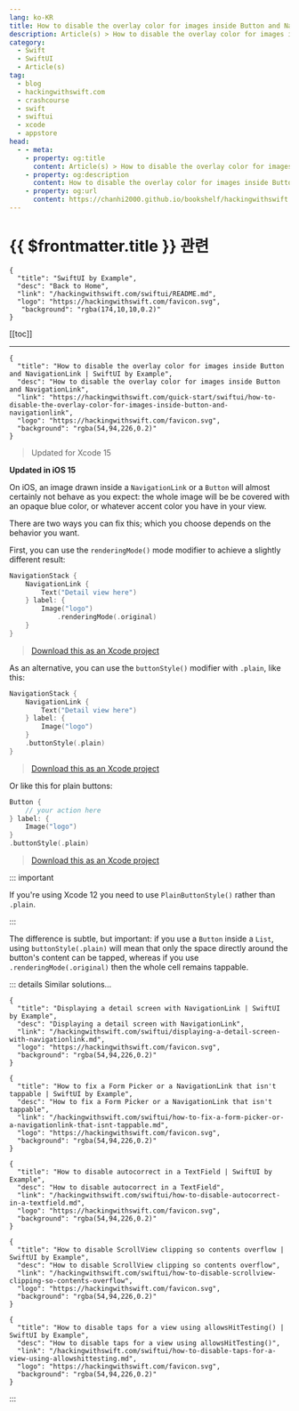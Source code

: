 ```yaml
---
lang: ko-KR
title: How to disable the overlay color for images inside Button and NavigationLink
description: Article(s) > How to disable the overlay color for images inside Button and NavigationLink
category:
  - Swift
  - SwiftUI
  - Article(s)
tag: 
  - blog
  - hackingwithswift.com
  - crashcourse
  - swift
  - swiftui
  - xcode
  - appstore
head:
  - - meta:
    - property: og:title
      content: Article(s) > How to disable the overlay color for images inside Button and NavigationLink
    - property: og:description
      content: How to disable the overlay color for images inside Button and NavigationLink
    - property: og:url
      content: https://chanhi2000.github.io/bookshelf/hackingwithswift.com/swiftui/how-to-disable-the-overlay-color-for-images-inside-button-and-navigationlink.html
---
```


# {{ $frontmatter.title }} 관련

```component VPCard
{
  "title": "SwiftUI by Example",
  "desc": "Back to Home",
  "link": "/hackingwithswift.com/swiftui/README.md",
  "logo": "https://hackingwithswift.com/favicon.svg",
   "background": "rgba(174,10,10,0.2)"
}
```

[[toc]]

---

```component VPCard
{
  "title": "How to disable the overlay color for images inside Button and NavigationLink | SwiftUI by Example",
  "desc": "How to disable the overlay color for images inside Button and NavigationLink",
  "link": "https://hackingwithswift.com/quick-start/swiftui/how-to-disable-the-overlay-color-for-images-inside-button-and-navigationlink",
  "logo": "https://hackingwithswift.com/favicon.svg",
  "background": "rgba(54,94,226,0.2)"
}
```

> Updated for Xcode 15

**Updated in iOS 15**

On iOS, an image drawn inside a `NavigationLink` or a `Button` will almost certainly not behave as you expect: the whole image will be be covered with an opaque blue color, or whatever accent color you have in your view.

There are two ways you can fix this; which you choose depends on the behavior you want.

First, you can use the `renderingMode()` mode modifier to achieve a slightly different result:

```swift
NavigationStack {
    NavigationLink {
        Text("Detail view here")
    } label: {
        Image("logo")
            .renderingMode(.original)
    }
}
```

> [<VPIcon icon="fas fa-file-zipper"/>Download this as an Xcode project](https://hackingwithswift.com/files/projects/swiftui/how-to-disable-the-overlay-color-for-images-inside-button-and-navigationlink-1.zip)

<VidStack src="https://hackingwithswift.com/img/books/quick-start/swiftui/how-to-disable-the-overlay-color-for-images-inside-button-and-navigationlink-1~dark.mp4 "/>

As an alternative, you can use the `buttonStyle()` modifier with `.plain`, like this:

```swift
NavigationStack {
    NavigationLink {
        Text("Detail view here")
    } label: {
        Image("logo")
    }
    .buttonStyle(.plain)
}
```

> [<VPIcon icon="fas fa-file-zipper"/>Download this as an Xcode project](https://hackingwithswift.com/files/projects/swiftui/how-to-disable-the-overlay-color-for-images-inside-button-and-navigationlink-2.zip)

Or like this for plain buttons:

```swift
Button {
    // your action here
} label: {
    Image("logo")
}
.buttonStyle(.plain)
```

> [<VPIcon icon="fas fa-file-zipper"/>Download this as an Xcode project](https://hackingwithswift.com/files/projects/swiftui/how-to-disable-the-overlay-color-for-images-inside-button-and-navigationlink-3.zip)

::: important

If you're using Xcode 12 you need to use `PlainButtonStyle()` rather than `.plain`.

:::

The difference is subtle, but important: if you use a `Button` inside a `List`, using `buttonStyle(.plain)` will mean that only the space directly around the button's content can be tapped, whereas if you use `.renderingMode(.original)` then the whole cell remains tappable.

::: details Similar solutions…

```component VPCard
{
  "title": "Displaying a detail screen with NavigationLink | SwiftUI by Example",
  "desc": "Displaying a detail screen with NavigationLink",
  "link": "/hackingwithswift.com/swiftui/displaying-a-detail-screen-with-navigationlink.md",
  "logo": "https://hackingwithswift.com/favicon.svg",
  "background": "rgba(54,94,226,0.2)"
}
```

```component VPCard  
{
  "title": "How to fix a Form Picker or a NavigationLink that isn't tappable | SwiftUI by Example",
  "desc": "How to fix a Form Picker or a NavigationLink that isn't tappable",
  "link": "/hackingwithswift.com/swiftui/how-to-fix-a-form-picker-or-a-navigationlink-that-isnt-tappable.md",
  "logo": "https://hackingwithswift.com/favicon.svg",
  "background": "rgba(54,94,226,0.2)"
}
```

```component VPCard
{
  "title": "How to disable autocorrect in a TextField | SwiftUI by Example",
  "desc": "How to disable autocorrect in a TextField",
  "link": "/hackingwithswift.com/swiftui/how-to-disable-autocorrect-in-a-textfield.md",
  "logo": "https://hackingwithswift.com/favicon.svg",
  "background": "rgba(54,94,226,0.2)"
}
```

```component VPCard
{
  "title": "How to disable ScrollView clipping so contents overflow | SwiftUI by Example",
  "desc": "How to disable ScrollView clipping so contents overflow",
  "link": "/hackingwithswift.com/swiftui/how-to-disable-scrollview-clipping-so-contents-overflow",
  "logo": "https://hackingwithswift.com/favicon.svg",
  "background": "rgba(54,94,226,0.2)"
}
```

```component VPCard
{
  "title": "How to disable taps for a view using allowsHitTesting() | SwiftUI by Example",
  "desc": "How to disable taps for a view using allowsHitTesting()",
  "link": "/hackingwithswift.com/swiftui/how-to-disable-taps-for-a-view-using-allowshittesting.md",
  "logo": "https://hackingwithswift.com/favicon.svg",
  "background": "rgba(54,94,226,0.2)"
}
```

:::

